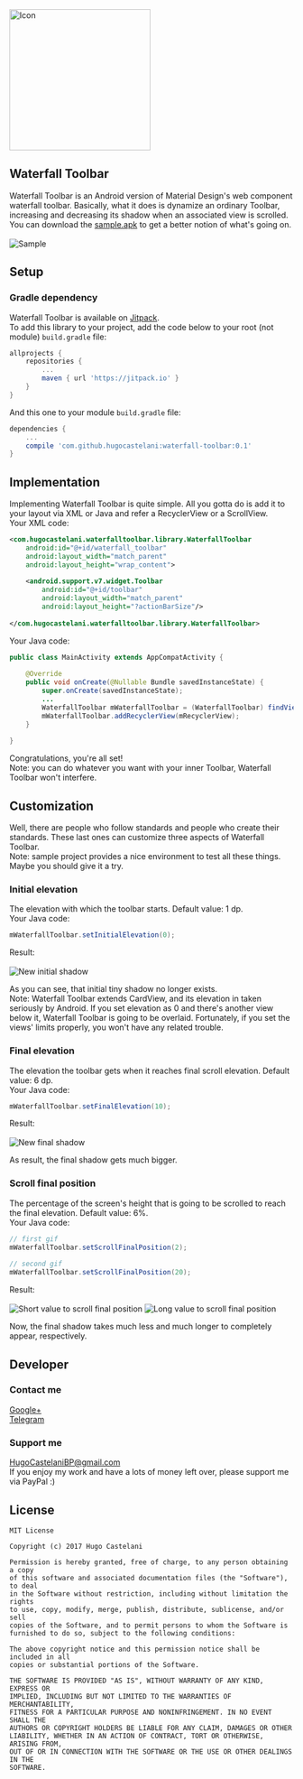 <img src="/.github/icon.png" width="250px" alt="Icon"/>

## Waterfall Toolbar
Waterfall Toolbar is an Android version of Material Design's web component waterfall toolbar. Basically, what it does is dynamize an ordinary Toolbar, increasing and decreasing its shadow when an associated view is scrolled.<br>
You can download the <a href="https://raw.githubusercontent.com/hugocastelani/waterfall-toolbar/master/sample.apk">sample.apk</a> to get a better notion of what's going on.<br><br>
<img src="/.github/sample.gif" alt="Sample"/>

## Setup
### Gradle dependency
Waterfall Toolbar is available on <a href="https://jitpack.io/#hugocastelani/waterfall-toolbar">Jitpack</a>.<br>
To add this library to your project, add the code below to your root (not module) ``build.gradle`` file:
```gradle
allprojects {
    repositories {
        ...
        maven { url 'https://jitpack.io' }
    }
}
 ```

And this one to your module `build.gradle` file:
``` gradle
dependencies {
    ...
    compile 'com.github.hugocastelani:waterfall-toolbar:0.1'
}
```

## Implementation
Implementing Waterfall Toolbar is quite simple. All you gotta do is add it to your layout via XML or Java and refer a RecyclerView or a ScrollView.<br>
Your XML code: 
```xml
<com.hugocastelani.waterfalltoolbar.library.WaterfallToolbar
    android:id="@+id/waterfall_toolbar"
    android:layout_width="match_parent"
    android:layout_height="wrap_content">
    
    <android.support.v7.widget.Toolbar
        android:id="@+id/toolbar"
        android:layout_width="match_parent"
        android:layout_height="?actionBarSize"/>
        
</com.hugocastelani.waterfalltoolbar.library.WaterfallToolbar>
```

Your Java code:
```java
public class MainActivity extends AppCompatActivity {
 
    @Override
    public void onCreate(@Nullable Bundle savedInstanceState) {
        super.onCreate(savedInstanceState);
        ...
        WaterfallToolbar mWaterfallToolbar = (WaterfallToolbar) findViewById(R.id.waterfall_toolbar);
        mWaterfallToolbar.addRecyclerView(mRecyclerView);
    }
    
}
```

Congratulations, you're all set!<br>
Note: you can do whatever you want with your inner Toolbar, Waterfall Toolbar won't interfere.

## Customization
Well, there are people who follow standards and people who create their standards. These last ones can customize three aspects of Waterfall Toolbar.<br>
Note: sample project provides a nice environment to test all these things. Maybe you should give it a try.  

### Initial elevation
The elevation with which the toolbar starts. Default value: 1 dp.<br>
Your Java code:
```java
mWaterfallToolbar.setInitialElevation(0);
```

Result:<br><br>
<img src="/.github/initial.gif" alt="New initial shadow"/>

As you can see, that initial tiny shadow no longer exists.<br>
Note: Waterfall Toolbar extends CardView, and its elevation in taken seriously by Android. If you set elevation as 0 and there's another view below it, Waterfall Toolbar is going to be overlaid. Fortunately, if you set the views' limits properly, you won't have any related trouble.  

### Final elevation
The elevation the toolbar gets when it reaches final scroll elevation. Default value: 6 dp.<br>
Your Java code:
```java
mWaterfallToolbar.setFinalElevation(10);
```

Result:<br><br>
<img src="/.github/final.gif" alt="New final shadow"/>

As result, the final shadow gets much bigger.

### Scroll final position
The percentage of the screen's height that is going to be scrolled to reach the final elevation. Default value: 6%.<br>
Your Java code:
```java
// first gif
mWaterfallToolbar.setScrollFinalPosition(2);
 
// second gif
mWaterfallToolbar.setScrollFinalPosition(20);
```

Result:<br><br>
<img src="/.github/short.gif" alt="Short value to scroll final position"/>
<img src="/.github/long.gif" alt="Long value to scroll final position"/>

Now, the final shadow takes much less and much longer to completely appear, respectively.

## Developer
### Contact me
<a href="https://plus.google.com/+HugoCastelaniBP">Google+</a><br>
<a href="https://t.me/HugoCastelani">Telegram</a>

### Support me
HugoCastelaniBP@gmail.com<br>
If you enjoy my work and have a lots of money left over, please support me via PayPal :)<br>

## License
    MIT License
     
    Copyright (c) 2017 Hugo Castelani
     
    Permission is hereby granted, free of charge, to any person obtaining a copy
    of this software and associated documentation files (the "Software"), to deal
    in the Software without restriction, including without limitation the rights
    to use, copy, modify, merge, publish, distribute, sublicense, and/or sell
    copies of the Software, and to permit persons to whom the Software is
    furnished to do so, subject to the following conditions:
     
    The above copyright notice and this permission notice shall be included in all
    copies or substantial portions of the Software.
     
    THE SOFTWARE IS PROVIDED "AS IS", WITHOUT WARRANTY OF ANY KIND, EXPRESS OR
    IMPLIED, INCLUDING BUT NOT LIMITED TO THE WARRANTIES OF MERCHANTABILITY,
    FITNESS FOR A PARTICULAR PURPOSE AND NONINFRINGEMENT. IN NO EVENT SHALL THE
    AUTHORS OR COPYRIGHT HOLDERS BE LIABLE FOR ANY CLAIM, DAMAGES OR OTHER
    LIABILITY, WHETHER IN AN ACTION OF CONTRACT, TORT OR OTHERWISE, ARISING FROM,
    OUT OF OR IN CONNECTION WITH THE SOFTWARE OR THE USE OR OTHER DEALINGS IN THE
    SOFTWARE.